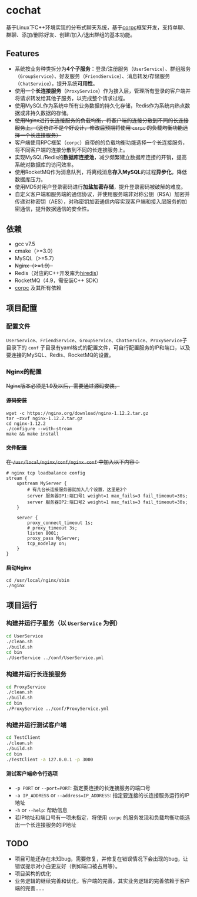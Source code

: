 # cochat

基于Linux下C++环境实现的分布式聊天系统，基于[corpc](https://github.com/LoveBettygirl/corpc)框架开发，支持单聊、群聊、添加/删除好友、创建/加入/退出群组的基本功能。

## Features

  - 系统按业务种类拆分为**4个子服务**：登录/注册服务（`UserService`）、群组服务（`GroupService`）、好友服务（`FriendService`）、消息转发/存储服务（`ChatService`），提升系统**可用性**。
  - 使用一个**长连接服务**（`ProxyService`）作为接入层，管理所有登录的客户端并将请求转发给其他子服务，以完成整个请求过程。
  - 使用MySQL作为系统中所有业务数据的持久化存储，Redis作为系统内热点数据或非持久数据的存储。
  - ~~使用Nginx进行长连接服务的负载均衡，将客户端的连接分散到不同的长连接服务上。（这也许不是个好设计，修改后预期将使用 `corpc` 的负载均衡功能选择一个长连接服务）~~
  - 客户端使用RPC框架（`corpc`）自带的的负载均衡功能选择一个长连接服务，将不同客户端的连接分散到不同的长连接服务上。
  - 实现MySQL/Redis的**数据库连接池**，减少频繁建立数据库连接的开销，提高系统对数据库的访问效率。
  - 使用RocketMQ作为消息队列，将离线消息**存入MySQL**的过程**异步化**，降低数据库压力。
  - 使用MD5对用户登录密码进行**加盐加密存储**，提升登录密码被破解的难度。
  - 自定义客户端和服务端的通信协议，并使用服务端非对称公钥（RSA）加密并传递对称密钥（AES），对称密钥加密通信内容实现客户端和接入层服务的加密通信，提升数据通信的安全性。

## 依赖

- gcc v7.5
- cmake（>=3.0）
- MySQL（>=5.7）
- ~~Nginx（>=1.9）~~
- Redis（对应的C++开发库为[hiredis](https://github.com/redis/hiredis)）
- RocketMQ（4.9，需安装C++ SDK）
- [corpc](https://github.com/LoveBettygirl/corpc) 及其所有依赖

## 项目配置

### 配置文件

`UserService`、`FriendService`、`GroupService`、`ChatService`、`ProxyService`子目录下的 `conf` 子目录有yaml格式的配置文件，可自行配置服务的IP和端口，以及要连接的MySQL、Redis、RocketMQ的设置。

### ~~Nginx的配置~~

~~Nginx版本必须是1.9及以后，需要通过源码安装。~~

#### ~~源码安装~~

```
wget -c https://nginx.org/download/nginx-1.12.2.tar.gz
tar –zxvf nginx-1.12.2.tar.gz
cd nginx-1.12.2
./configure --with-stream
make && make install
```

#### ~~文件配置~~

~~在 `/usr/local/nginx/conf/nginx.conf` 中加入以下内容：~~

```
# nginx tcp loadbalance config
stream {
    upstream MyServer {
        # 有几台长连接服务器就加入几个设置，这里是2个
        server 服务器IP1:端口号1 weight=1 max_fails=3 fail_timeout=30s;
        server 服务器IP2:端口号2 weight=1 max_fails=3 fail_timeout=30s;
    }

    server {
        proxy_connect_timeout 1s;
        # proxy_timeout 3s;
        listen 8001;
        proxy_pass MyServer;
        tcp_nodelay on;
    }
}
```

#### ~~启动Nginx~~

```
cd /usr/local/nginx/sbin
./nginx
```

## 项目运行

### 构建并运行子服务（以 `UserService` 为例）

```bash
cd UserService
./clean.sh
./build.sh
cd bin
./UserService ../conf/UserService.yml
```

### 构建并运行长连接服务

```bash
cd ProxyService
./clean.sh
./build.sh
cd bin
./ProxyService ../conf/ProxyService.yml
```

### 构建并运行测试客户端

```bash
cd TestClient
./clean.sh
./build.sh
cd bin
./TestClient -a 127.0.0.1 -p 3000
```

#### 测试客户端命令行选项

- `-p PORT` or `--port=PORT`: 指定要连接的长连接服务的端口号
- `-a IP_ADDRESS` or `--address=IP_ADDRESS`: 指定要连接的长连接服务运行的IP地址
- `-h` or `--help`: 帮助信息
- 若IP地址和端口号有一项未指定，将使用 `corpc` 的服务发现和负载均衡功能选出一个长连接服务的IP地址

## TODO

- 项目可能还存在未知bug，需要修复，并修复在错误情况下会出现的bug，让错误提示对小白更友好（例如端口被占用等）。
- 项目架构的优化
- 业务逻辑的继续完善和优化，客户端的完善，其实业务逻辑的完善依赖于客户端的完善……

